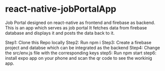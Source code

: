 # react-native-jobPortalApp
Job Portal designed on react-native as frontend and firebase as backend.
This is an app which serves as job portal 
It fetches data from firebase database and displays it and posts the data back to it.

Step1: Clone this Repo locally 
Step2: Run npm i 
Step3: Create a firebase project and databse which can be integrated as the backend
Step4: Change the src/env.js file with the corresponding keys
step5: Run npm start 
step6: install expo app on your phone and scan the qr code to see the workinig app.

